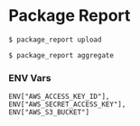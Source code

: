 # Package Report

    $ package_report upload

    $ package_report aggregate

### ENV Vars

    ENV["AWS_ACCESS_KEY_ID"],
    ENV["AWS_SECRET_ACCESS_KEY"],
    ENV["AWS_S3_BUCKET"]
